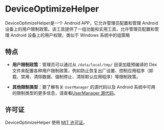 # DeviceOptimizeHelper

DeviceOptimizeHelper是一个 Android APP，它允许管理员配置和管理 Android 设备上的用户限制政策。该工具提供了一组功能和实用工具，允许管理员配置和管理 Android 设备上的用户权限，类似于 Windows 系统中的组策略

## 特点

- **用户限制政策**：管理员可以通过从 `/data/local/tmp/` 目录加载预编译的 Dex 文件来配置各种用户限制政策，例如防止恢复出厂设置、控制应用程序（卸载、禁用、清除数据、强制停止、清除默认应用程序）等限制政策。

- **其他限制类型**：要了解有关 `UserManager` 的源代码以及 Android 系统中可用的限制类型的更多信息，请查看[UserManager 源代码](https://cs.android.com/android/platform/superproject/main/+/main:frameworks/base/core/java/android/os/UserManager.java;l=256?q=UserManager&ss=android%2Fplatform%2Fsuperproject%2Fmain)。


## 许可证

DeviceOptimizeHelper 使用 [MIT 许可证](/LICENSE)。

